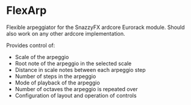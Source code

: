 FlexArp
=======

Flexible arpeggiator for the SnazzyFX ardcore Eurorack module. Should also work on any other ardcore implementation.

Provides control of:

* Scale of the arpeggio
* Root note of the arpeggio in the selected scale
* Distance in scale notes between each arpeggio step
* Number of steps in the arpeggio
* Mode of playback of the arpeggio
* Number of octaves the arpeggio is repeated over
* Configuration of layout and operation of controls

